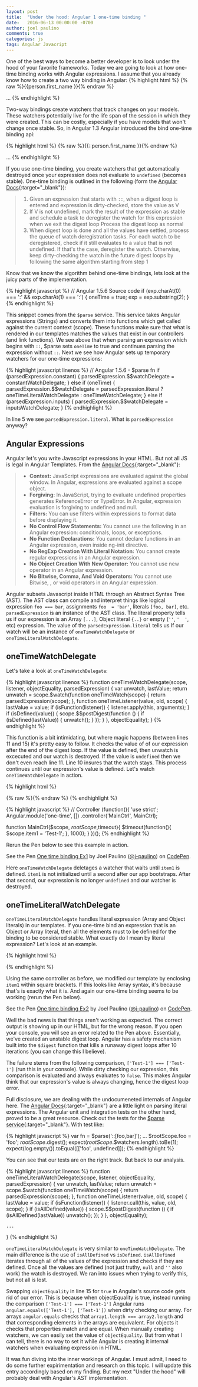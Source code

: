 ```yaml
---
layout: post
title:  "Under the hood: Angular 1 one-time binding "
date:   2016-06-13 00:00:00 -0700
author: joel paulino
comments: true
categories: js
tags: Angular Javacript
---
```

One of the best ways to become a better developer is to look under the hood of your favorite frameworks.
Today we are going to look at how one-time binding works with Angular expressions. I assume that you already know how to create a
two way binding in Angular:
{% highlight html %}
{% raw %}{{person.first_name }}{% endraw %}
<!-- OR -->
<span ng-bing="person.first_name"></span>
...
{% endhighlight %}
<!--more-->

Two-way bindings create watchers that track changes on your models. These watchers potentially live for the life span of
the session in which they were created. This can be costly, especially if you have models that won't change once stable.
So, in Angular 1.3 Angular introduced the bind one-time binding api:

{% highlight html %}
{% raw %}{{::person.first_name }}{% endraw %}
<!-- OR -->
<span ng-bing="::person.first_name"></span>
...
{% endhighlight %}

If you use one-time binding, you create watchers that get automatically
destroyed once your expression does not evaluate to  `undefined` (becomes stable).
One-time binding is outlined in the following (form the
[Angular Docs](https://docs.Angularjs.org/guide/expression#value-stabilization-algorithm){:target="_blank"}):

> 1. Given an expression that starts with `::`, when a digest loop is entered and expression is dirty-checked, store the value as V
> 2. If V is not undefined, mark the result of the expression as stable and schedule a task to deregister the watch for this expression when we exit the digest loop
   Process the digest loop as normal
> 3. When digest loop is done and all the values have settled, process the queue of watch deregistration tasks. For each watch to be deregistered, check if it still evaluates to a value that is not undefined. If that's the case, deregister the watch. Otherwise, keep dirty-checking the watch in the future digest loops by following the same algorithm starting from step 1

Know that we know the algorithm behind one-time bindings, lets look at the juicy parts of the implementation.

{% highlight javascript %}
// Angular 1.5.6 Source code
if (exp.charAt(0) === ':' && exp.charAt(1) === ':') {
  oneTime = true;
  exp = exp.substring(2);
}
{% endhighlight %}

This snippet comes from the `$parse` service. This service takes Angular expressions (Strings) and converts them into functions
which get called against the current context (scope). These functions make sure that what is rendered in our templates matches the values that exist in our controllers (and link functions).
We see above that when parsing an expression which begins with  `::`, $parse
sets `oneTime` to true and continues parsing the expression without `::`. Next we see how Angular sets up temporary watchers
for our one-time expressions:

{% highlight javascript linenos %}
// Angular 1.5.6 - $parse fn
if (parsedExpression.constant) {
  parsedExpression.$$watchDelegate = constantWatchDelegate;
} else if (oneTime) {
  parsedExpression.$$watchDelegate = parsedExpression.literal ?
      oneTimeLiteralWatchDelegate : oneTimeWatchDelegate;
} else if (parsedExpression.inputs) {
  parsedExpression.$$watchDelegate = inputsWatchDelegate;
}
{% endhighlight %}

In line 5 we see `parsedExpression.literal`. What is `parsedExpression` anyway?

## Angular Expressions

Angular let's you write Javascript expressions in your HTML. But not all JS is legal in Angular Templates.
From the [Angular Docs](https://docs.Angularjs.org/guide/expression#Angular-expressions-vs-javascript-expressions){:target="_blank"}:

> - **Context:** JavaScript expressions are evaluated against the global window. In Angular, expressions are evaluated against a scope object.
> - **Forgiving:** In JavaScript, trying to evaluate undefined properties generates ReferenceError or TypeError.
 In Angular, expression evaluation is forgiving to undefined and null.
> - **Filters:** You can use filters within expressions to format data before displaying it.
> - **No Control Flow Statements:** You cannot use the following in an Angular expression: conditionals, loops, or exceptions.
> - **No Function Declarations:** You cannot declare functions in an Angular expression, even inside ng-init directive.
> - **No RegExp Creation With Literal Notation:** You cannot create regular expressions in an Angular expression.
> - **No Object Creation With New Operator:** You cannot use new operator in an Angular expression.
> - **No Bitwise, Comma, And Void Operators:** You cannot use Bitwise, , or void operators in an Angular expression.

Angular subsets Javascript inside HTML through an Abstract Syntax Tree (AST).
The AST class can compile and interpret things like logical expression `foo === bar`, assignments `foo  = 'bar'`,
literals `[foo, bar]`, etc.
`parsedExpression` is an instance of the AST class. The literal property tells us if our expression
is an Array `[...]`, Object literal `{..}` or empty (`''`, `'  '`, etc) expression. The value of the `parsedExpression.literal` tells us
If our watch will be an instance of `oneTimeWatchDelegate` or `oneTimeLiteralWatchDelegate`.

## oneTimeWatchDelegate

Let's take a look at `oneTimeWatchDelegate`:

{% highlight javascript linenos %}
function oneTimeWatchDelegate(scope, listener, objectEquality, parsedExpression) {
    var unwatch, lastValue;
    return unwatch = scope.$watch(function oneTimeWatch(scope) {
        return parsedExpression(scope);
    }, function oneTimeListener(value, old, scope) {
        lastValue = value;
        if (isFunction(listener)) {
            listener.apply(this, arguments);
        }
        if (isDefined(value)) {
            scope.$$postDigest(function () {
                if (isDefined(lastValue)) {
                    unwatch();
                }
            });
        }
    }, objectEquality);
}
{% endhighlight %}

This function is a bit intimidating, but where  magic happens (between lines 11 and 15) it's pretty easy to follow. It checks the value of
of our expression after the end of the digest loop. If the value is defined, then unwatch is excecuted and our watch is destroyed.
If the value is `undefined` then we don't even reach line 11. Line 10 insures that the watch stays. This process continues until our expression's
value is defined. Let's watch `oneTimeWatchDelegate` in action.

{% highlight html %}
<!-- HTML -->
<!-- Ex 1 oneTimeWatchDelegate -->
{% raw %}<span ng-bind="::item1"></span>{% endraw %}
{% endhighlight %}


{% highlight javascript %}
// Controller
(function(){
  'use strict';
  Angular.module('one-time', [])
    .controller('MainCtrl', MainCtrl);

  function MainCtrl($scope, $rootScope,$timeout){
    $timeout(function(){
          $scope.item1 = 'Test-1';
    }, 1000);
  }
})();
{% endhighlight %}

Rerun the Pen below to see this example in action.

<p data-height="265" data-theme-id="1" data-slug-hash="MeyjEP" data-default-tab="result" data-user="j-paulino" data-embed-version="2" class="codepen">See the Pen <a href="http://codepen.io/j-paulino/pen/MeyjEP/">One time binding Ex1</a> by Joel Paulino (<a href="http://codepen.io/j-paulino">@j-paulino</a>) on <a href="http://codepen.io">CodePen</a>.</p>
<script async src="//assets.codepen.io/assets/embed/ei.js"></script>

Here `oneTimeWatchDelegate` deletages a watcher that waits until `item1` is defined.
`item1` is not initialized until a second after our app bootstraps. After that second, our expression is no longer `undefined`
and our watcher is destroyed.

## oneTimeLiteralWatchDelegate

`oneTimeLiteralWatchDelegate` handles literal expression (Array and Object literals) in our templates.
If you one-time bind an expression that is an Object or Array literal, then all the elements
must to be defined for the binding to be considered stable. What exactly do I mean by literal expression?
Let's look at an example.

{% highlight html %}
<!-- Ex 2 -->
<span ng-bind="::[item1]"></span>
{% endhighlight %}

Using the same controller as before, we modified our template by enclosing `item1` within square brackets. If this looks like Array syntax, it's because that's
is exactly what it is. And again our one-time binding seems to be working (rerun the Pen below).

<p data-height="265" data-theme-id="0" data-slug-hash="LZNxVd" data-default-tab="result" data-user="j-paulino" data-embed-version="2" class="codepen">See the Pen <a href="http://codepen.io/j-paulino/pen/LZNxVd/">One time binding Ex2</a> by Joel Paulino (<a href="http://codepen.io/j-paulino">@j-paulino</a>) on <a href="http://codepen.io">CodePen</a>.</p>
<script async src="//assets.codepen.io/assets/embed/ei.js"></script>

Well the bad news is that things aren't working as expected. The correct output is showing up in our HTML, but for the wrong reason.
If you open your console, you will see an error related to the Pen above. Essentially, we've created an unstable digest loop. Angular has a safety
mechanism built into the `$digest` function that kills a runaway digest loops after 10 iterations (you can change this I believe).

The failure stems from the following comparison, `['Test-1'] === ['Test-1']` (run this in your console). While dirty checking our expression,
this comparison is evaluated and always evaluates to `false`. This makes Angular think that our expression's value is always changing,
hence the digest loop error.

Full disclosure, we are dealing with the undocumeneted internals of Angular here. The [Angular Docs](https://docs.Angularjs.org/guide/expression#how-to-benefit-from-one-time-binding){:target="_blank"}
are a little light on parsing literal expressions. The Angular unit and integration tests on the other hand, proved to be a great resource.
Check out the tests for the [$parse service](https://github.com/Angular/Angular.js/blob/master/test/ng/parseSpec.js#L3256){:target="_blank"}.
With test like:

{% highlight javascript %}
var fn = $parse('::[foo,bar]');
...
$rootScope.foo = 'foo';
$rootScope.$digest();
expect($rootScope.$$watchers.length).toBe(1);
expect(log.empty()).toEqual([['foo', undefined]]);
{% endhighlight %}

You can see that our tests are on the right track. But back to our analysis.

{% highlight javascript linenos %}
function oneTimeLiteralWatchDelegate(scope, listener, objectEquality, parsedExpression) {
    var unwatch, lastValue;
    return unwatch = scope.$watch(function oneTimeWatch(scope) {
        return parsedExpression(scope);
    }, function oneTimeListener(value, old, scope) {
        lastValue = value;
        if (isFunction(listener)) {
            listener.call(this, value, old, scope);
        }
        if (isAllDefined(value)) {
            scope.$$postDigest(function () {
                if (isAllDefined(lastValue)) unwatch();
            });
        }
    }, objectEquality);

    ...
}
{% endhighlight %}

`oneTimeLiteralWatchDelegate` is very similar to `oneTimeWatchDelegate`. The main difference is the use of `isAllDefined` vs
`isDefined`.  `isAllDefined` iterates through all of the values of the expression and checks if they are defined. Once all the values are defined (not just truthy, `null` and `''` also work)
 the watch is destroyed. We ran into issues when trying to verify this, but not all is lost.

Swapping `objectEquality` in line 15 for `true` in Angular's source code gets rid of our error. This is because when objectEquality is true, instead running the comparison
`['Test-1'] === ['Test-1']` Angular runs `angular.equals(['Test-1'], ['Test-1'])` when dirty checking our array. For arrays `angular.equals` checks that `array1.length === array2.length` and that corresponding elements
in the arrays are equivalent. For objects it checks that properties match and are equal. When manually creating watchers, we can easily set the value of
`objectEquality`. But from what I can tell, there is no way to set it while Angular is creating it internal watchers when evaluating expression in HTML.


It was fun diving into the inner workings of Angular. I must admit, I need to do some further expirimentation and research on this topic. I will update this
entry accordingly based on my finding. But my next "Under the hood" will probably deal with Angular's AST implementation.